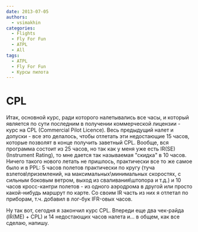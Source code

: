 ```yaml
---
date: 2013-07-05
authors:
  - vsimakhin
categories:
  - Flights
  - Fly For Fun
  - ATPL
  - All
tags:
  - ATPL
  - Fly For Fun
  - Курсы пилота
---
```


# CPL

Итак, основной курс, ради которого налетывались все часы, и который является по сути последним в получении коммерческой лицензии - курс на CPL (Commercial Pilot Licence). Весь предыдущий налет и допуски - все это делалось, чтобы отлетать эти недостающие 15 часов, которые позволят в конце получить заветный CPL. Вообще, вся программа состоит из 25 часов, но так как у меня уже есть IR(SE) (Instrument Rating), то мне дается так называемая "скидка" в 10 часов. Ничего такого нового летать не пришлось, практически все то же самое было и в PPL: 5 часов полетов практически по кругу (туча взлетов\приземлений, на максимальных\минимальных скоростях, с сильным боковым ветром, выход из сваливания\штопора и т.д.) и 10 часов кросс-кантри полетов - из одного аэродрома в другой или просто какой-нибудь маршрут по карте. Со своим IR часть из них я отлетал по приборам, т.ч. добавил в лог-бук IFR-овых часов.

Ну так вот, сегодня я закончил курс CPL. Впереди еще два чек-райда (IR(ME) + CPL) и 14 недостающих часов налета и… в общем, как все сделаю, напишу.